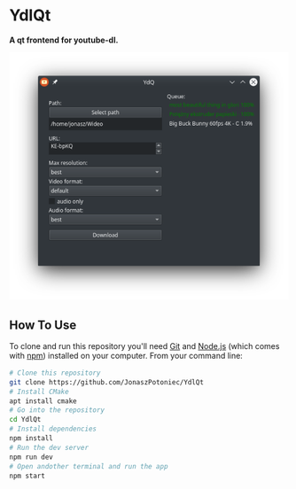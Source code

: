 # YdlQt

**A qt frontend for youtube-dl.**

![App screenshot](img/ui.png)

## How To Use

To clone and run this repository you'll need [Git](https://git-scm.com) and [Node.js](https://nodejs.org/en/download/) (which comes with [npm](http://npmjs.com)) installed on your computer. From your command line:

```bash
# Clone this repository
git clone https://github.com/JonaszPotoniec/YdlQt
# Install CMake
apt install cmake
# Go into the repository
cd YdlQt
# Install dependencies
npm install
# Run the dev server
npm run dev
# Open andother terminal and run the app
npm start
```
